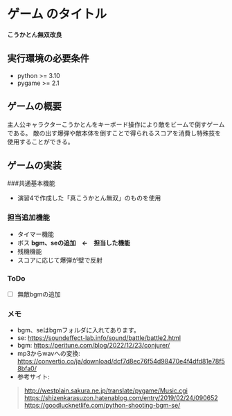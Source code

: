 # ゲーム のタイトル
**こうかとん無双改良**
## 実行環境の必要条件
* python >= 3.10
* pygame >= 2.1

## ゲームの概要
主人公キャラクターこうかとんをキーボード操作により敵をビームで倒すゲームである。
敵の出す爆弾や敵本体を倒すことで得られるスコアを消費し特殊技を使用することができる。

## ゲームの実装
###共通基本機能
* 演習4で作成した「真こうかとん無双」のものを使用
### 担当追加機能
* タイマー機能
* ボス
**bgm、seの追加　←　担当した機能**
* 残機機能
* スコアに応じて爆弾が壁で反射
### ToDo
- [ ] 無敵bgmの追加
### メモ
* bgm、seはbgmフォルダに入れてあります。
* se: https://soundeffect-lab.info/sound/battle/battle2.html
* bgm: https://peritune.com/blog/2022/12/23/conjurer/
* mp3からwavへの変換: https://convertio.co/ja/download/dcf7d8ec76f54d98470e4f4dfd81e78f58bfa0/
* 参考サイト:
> http://westplain.sakura.ne.jp/translate/pygame/Music.cgi
> https://shizenkarasuzon.hatenablog.com/entry/2019/02/24/090652
> https://goodlucknetlife.com/python-shooting-bgm-se/
